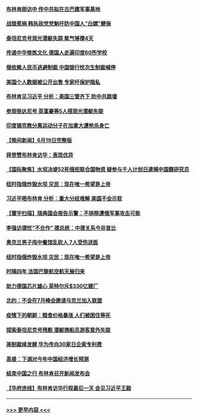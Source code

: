 #### [布林肯刚访中 传中共拟在古巴建军事基地](../pages/prog202/a103734863.md?t=06210043) 
#### [战狼惹祸 韩执政党党魁吁防中国人“白嫖”健保](../pages/prog202/a103734860.md?t=06210043) 
#### [泰坦尼克号观光潜艇失踪 氧气够撑4天](../pages/prog202/a103734746.md?t=06210043) 
#### [传递中华修炼文化 德国人走遍印度60所学校](../pages/prog202/a103734783.md?t=06210043) 
#### [俄依赖人民币逃避制裁 中国银行忧次生制裁喊停](../pages/prog202/a103734734.md?t=06210043) 
#### [美国个人数据被公开出售 专家吁保护隐私](../pages/prog202/a103734740.md?t=06210043) 
#### [布林肯见习近平 分析：美国三管齐下 防中共跳墙](../pages/prog202/a103734715.md?t=06210043) 
#### [参观铁达尼号 英富豪等5人搭观光潜艇失联](../pages/prog202/a103734725.md?t=06210043) 
#### [印度锡克教分离运动分子在加拿大遭枪杀身亡](../pages/prog202/a103734704.md?t=06210043) 
#### [【晚间新闻】6月19日完整版](../pages/prog202/a103734550.md?t=06210043) 
#### [拜登赞布林肯访华：表现优异](../pages/prog202/a103734638.md?t=06210043) 
#### [【国际聚焦】水坝决堤52死俄拒联合国物资 疑参与千人计划日逮捕中国籍研究员](../pages/prog202/a103734589.md?t=06210043) 
#### [纽时指俄炸毁水坝 灾民：现在唯一希望是上帝](../pages/prog202/a103734594.md?t=06210043) 
#### [习近平晤布林肯 分析：重大分歧难解 美国不会示软](../pages/prog202/a103734592.md?t=06210043) 
#### [【寰宇扫描】瑞典国会报告示警：不排除遭俄军事攻击可能](../pages/prog202/a103734590.md?t=06210043) 
#### [李强访德忧“不合作” 德总统：中德关系今非昔比](../pages/prog202/a103734558.md?t=06210043) 
#### [奥克兰男子闯中餐馆乱砍人 7人受伤送医](../pages/prog202/a103734540.md?t=06210043) 
#### [纽时指俄炸毁水坝 灾民：现在唯一希望是上帝](../pages/prog202/a103734534.md?t=06210043) 
#### [时隔四年 法国巴黎航空航天展归来](../pages/prog202/a103734459.md?t=06210043) 
#### [助力德国芯片雄心 英特尔斥$330亿建厂](../pages/prog202/a103734458.md?t=06210043) 
#### [北约：不会在7月峰会邀请乌克兰加入联盟](../pages/prog202/a103734457.md?t=06210043) 
#### [疫情下的朝鲜：粮食价格暴涨 人们被困住等死](../pages/prog202/a103734388.md?t=06210043) 
#### [探索泰坦尼克号残骸 潜艇携船员游客意外失联](../pages/prog202/a103734379.md?t=06210043) 
#### [美制裁续发酵 华为传向30家日企索专利费](../pages/prog202/a103734264.md?t=06210043) 
#### [高盛：下调对今年中国经济增长预测](../pages/prog202/a103734265.md?t=06210043) 
#### [结束中国之行 布林肯召开新闻发布会](../pages/prog202/a103734263.md?t=06210043) 
#### [【华府连线】布林肯访华行程最后一天 会见习近平王毅](../pages/prog202/a103734262.md?t=06210043) 

----
#### [ >>> 更早内容 <<< ](../indexes/prog202-earlier.md)
